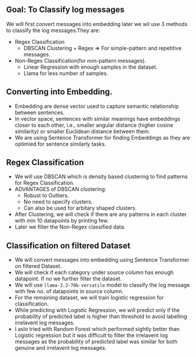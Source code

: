 ## Goal: To Classify log messages 
We will first convert messages into embedding later we wil use 3 methods to classify the log messages.They are: 
- Regex Classification
  - DBSCAN Clustering + Regex => For simple-pattern and repetitive messages.
- Non-Regex Classification(for non-pattern messages).
  - Linear Regression with enough samples in the dataset.
  - Llama for less number of samples.

## Converting into Embedding.
- Embedding are dense vector used to capture semantic relationship between sentences.
- In vector space, sentences with similar meanings have embeddings closer to each other, i.e., smaller angular distance (higher cosine similarity) or smaller Euclidean distance between them.
- We are using Sentence Transformer for finding Embeddings as they are optimied for sentence similarly tasks.


## Regex Classification
- We will use DBSCAN which is density based clustering to find patterns for Regex Classification.
- ADVANTAGES of DBSCAN clustering:
  - Robust to Outliers.
  - No need to specify clusters.
  - Can also be used for arbitary shaped clusters.
- After Clustering, we will check if there are any patterns in each cluster with min 10 datapoints by printing few.
- Later we filter the Non-Regex classified data.

## Classification on filtered Dataset
- We will convert messages into embedding using Sentence Transformer on filtered Dataset.
- We will check if each category under source column has enough datapoint. If no we further filter the dataset.
- We will use `llama-3.3-70b-versatile` model to classify the log message with few no. of datapoints in source column.
- For the remaining dataset, we will train logistic regression for classification.
- While predicting with Logistic Regression, we will predict only if the probability of predicted label is higher than threshold to avoid labelling irrelavent log messages.
- I aslo tried with Random Forest which performed sightly better than Logistic regression but it was difficult to filter the irrelavent log messages as the probability of predicted label was similar for both genuine and irrelavent log messages.
